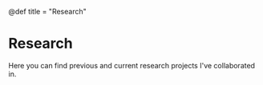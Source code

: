 @def title = "Research"

# Research
Here you can find previous and current research projects I've collaborated in.
